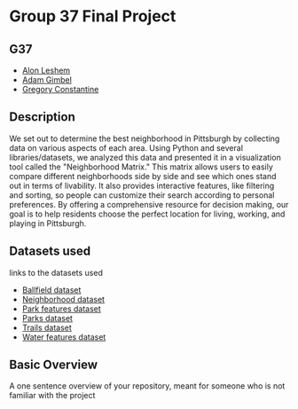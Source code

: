 # Group 37 Final Project
## G37
- [Alon Leshem](mailto:all296@pitt.edu)
- [Adam Gimbel](mailto:ajg172@pitt.edu)
- [Gregory Constantine](mailto:gpc25@pitt.edu)
## Description
We set out to determine the best neighborhood in Pittsburgh by collecting data on various aspects of each area. Using Python and several libraries/datasets, we analyzed this data and presented it in a visualization tool called the "Neighborhood Matrix." This matrix allows users to easily compare different neighborhoods side by side and see which ones stand out in terms of livability. It also provides interactive features, like filtering and sorting, so people can customize their search according to personal preferences. By offering a comprehensive resource for decision making, our goal is to help residents choose the perfect location for living, working, and playing in Pittsburgh.
## Datasets used
links to the datasets used
- [Ballfield dataset](https://data.wprdc.org/dataset/ballfields-pgh)
- [Neighborhood dataset](https://data.wprdc.org/dataset/neighborhoods2)
- [Park features dataset](https://data.wprdc.org/dataset/allegheny-county-park-features)
- [Parks dataset](https://data.wprdc.org/dataset/parks1)
- [Trails dataset](https://data.wprdc.org/dataset/allegheny-county-trails-locations)
- [Water features dataset](https://data.wprdc.org/dataset/city-water-features)
## Basic Overview
A one sentence overview of your repository, meant for someone who is not familiar with the project
